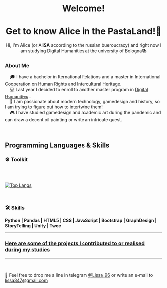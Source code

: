 <h1 align="center">Welcome!</h1>
<h1 align="center">Get to know Alice in the PastaLand!🍝</h1>

<p align="center">Hi, I'm Alice (or Ali<b>SA</b> according to the russian bueroucracy) and right now I am studying Digital Humanities at the university of Bologna📚<p>

### About Me

&nbsp;&nbsp;&nbsp;&nbsp;🎓 I have a bachelor in Iternational Relations and a master in International Cooperation on Human Rights and Intercultural Heritage.<br>
&nbsp;&nbsp;&nbsp;&nbsp;💻 Last year I decided to enroll to another master program in [Digital Humanities](https://corsi.unibo.it/2cycle/DigitalHumanitiesKnowledge) .  
&nbsp;&nbsp;&nbsp;&nbsp;🎴 I am passionate about modern technology, gamedesign and history, so I am trying to figure out how to intertwine them!  
&nbsp;&nbsp;&nbsp;&nbsp;🎮 I have studied gamedesign and academic art during the pandemic and can draw a decent oil painting or write an intricate quest.

<br>

## Programming Languages & Skills

<h3>⚙️ Toolkit</h3>
  <br><br>
  
[![Top Langs](https://github-readme-stats.vercel.app/api/top-langs/?username=Alice-Ant&layout=donut-vertical&langs_count=20)](https://github.com/anuraghazra/github-readme-stats)

<br>
<h3>🛠️ Skills</h3>
<p align="left">
  <strong>Python | </strong>
  <strong>Pandas | </strong>
  <strong>HTML5 | </strong>
  <strong>CSS | </strong>
  <strong>JavaScript | </strong>
  <strong>Bootstrap | </strong>
  <strong>GraphDesign | </strong>
  <strong>StoryTelling | </strong>
  <strong>Unity | </strong>
  <strong>Twee</strong>

---
   <h3><a href="https://github.com/Alice-Ant/DHDK.Projects">Here are some of the projects I contributed to or realised during my studies</a></h3>

---
<br>

💬 Feel free to drop me a line in telegram [@Lissa_96](https://t.me/Lissa_96) or write an e-mail to [lissa347@gmail.com](mailto:lissa347@gmail.com)

#

<p align="center">  </p>
